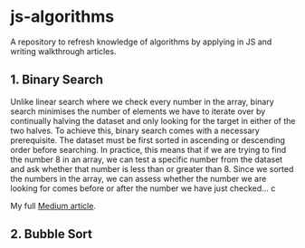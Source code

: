 # js-algorithms

A repository to refresh knowledge of algorithms by applying in JS and writing walkthrough articles. 

## 1. Binary Search 

Unlike linear search where we check every number in the array, binary search minimises the number of elements we have to iterate over by continually halving the dataset and only looking for the target in either of the two halves. To achieve this, binary search comes with a necessary prerequisite. The dataset must be first sorted in ascending or descending order before searching. In practice, this means that if we are trying to find the number 8 in an array, we can test a specific number from the dataset and ask whether that number is less than or greater than 8. Since we sorted the numbers in the array, we can assess whether the number we are looking for comes before or after the number we have just checked... c

My full [Medium article](https://medium.com/@stephanos.theodotou/using-binary-search-in-javascript-4da638fe91ef). 

## 2. Bubble Sort
